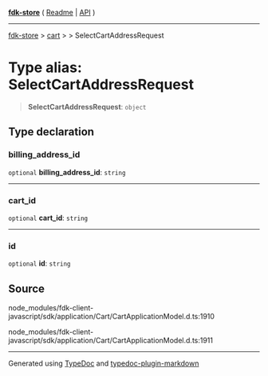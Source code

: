 [**fdk-store**](../../../README.md) ( [Readme](../../../README.md) \| [API](../../../API.md) )

---

[fdk-store](../../../API.md) > [cart](../../README.md) > [<internal>](../README.md) > SelectCartAddressRequest

# Type alias: SelectCartAddressRequest

> **SelectCartAddressRequest**: `object`

## Type declaration

### billing_address_id

`optional` **billing_address_id**: `string`

---

### cart_id

`optional` **cart_id**: `string`

---

### id

`optional` **id**: `string`

## Source

node_modules/fdk-client-javascript/sdk/application/Cart/CartApplicationModel.d.ts:1910

node_modules/fdk-client-javascript/sdk/application/Cart/CartApplicationModel.d.ts:1911

---

Generated using [TypeDoc](https://typedoc.org/) and [typedoc-plugin-markdown](https://www.npmjs.com/package/typedoc-plugin-markdown)
